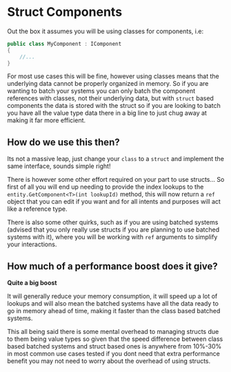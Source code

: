 # Struct Components

Out the box it assumes you will be using classes for components, i.e:

```c#
public class MyComponent : IComponent
{
	//...
}
```

For most use cases this will be fine, however using classes means that the underlying data cannot be properly organized in memory. So if you are wanting to batch your systems you can only batch the component references with classes, not their underlying data, but with `struct` based components the data is stored with the struct so if you are looking to batch you have all the value type data there in a big line to just chug away at making it far more efficient.

## How do we use this then?

Its not a massive leap, just change your `class` to a `struct` and implement the same interface, sounds simple right!

There is however some other effort required on your part to use structs... So first of all you will end up needing to provide the index lookups to the `entity.GetComponent<T>(int lookupId)` method, this will now return a `ref` object that you can edit if you want and for all intents and purposes will act like a reference type.

There is also some other quirks, such as if you are using batched systems (advised that you only really use structs if you are planning to use batched systems with it), where you will be working with `ref` arguments to simplify your interactions.

## How much of a performance boost does it give?

**Quite a big boost**

It will generally reduce your memory consumption, it will speed up a lot of lookups and will also mean the batched systems have all the data ready to go in memory ahead of time, making it faster than the class based batched systems.

This all being said there is some mental overhead to managing structs due to them being value types so given that the speed difference between class based batched systems and struct based ones is anywhere from 10%-30% in most common use cases tested if you dont need that extra performance benefit you may not need to worry about the overhead of using structs.